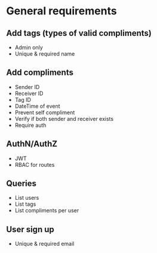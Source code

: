# General requirements

## Add tags (types of valid compliments)

- Admin only
- Unique & required name

## Add compliments

- Sender ID
- Receiver ID
- Tag ID
- DateTime of event
- Prevent self compliment
- Verify if both sender and receiver exists
- Require auth

## AuthN/AuthZ

- JWT
- RBAC for routes

## Queries

- List users
- List tags
- List compliments per user

## User sign up

- Unique & required email
